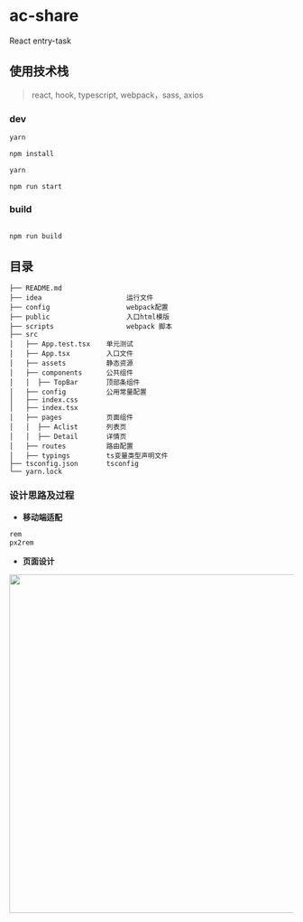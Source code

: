 # ac-share

React entry-task


## 使用技术栈
>react, hook, typescript, webpack，sass, axios

### dev

```bash
yarn 

npm install

yarn

npm run start

```


### build

```bash

npm run build
```





## 目录
```
├── README.md
├── idea                     运行文件
├── config                   webpack配置
├── public                   入口html模版
├── scripts                  webpack 脚本
├── src
│   ├── App.test.tsx    单元测试
│   ├── App.tsx         入口文件
│   ├── assets          静态资源
│   ├── components      公共组件
│   │  ├── TopBar       顶部条组件
│   ├── config          公用常量配置
│   ├── index.css       
│   ├── index.tsx
│   ├── pages           页面组件
│   │  ├── Aclist       列表页
│   │  ├── Detail       详情页
│   ├── routes          路由配置
│   ├── typings         ts变量类型声明文件
├── tsconfig.json       tsconfig
└── yarn.lock
```

### 设计思路及过程
- **移动端适配**
```bash
rem
px2rem
```


- **页面设计**


<img src="https://img-blog.csdnimg.cn/20200720140448841.png?x-oss-process=image/watermark,type_ZmFuZ3poZW5naGVpdGk,shadow_10,text_aHR0cHM6Ly9ibG9nLmNzZG4ubmV0L3FxXzM0MTIzOTg1,size_16,color_FFFFFF,t_70" width="600px">



